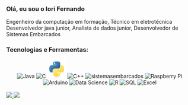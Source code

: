 ### Olá, eu sou o Iori Fernando
Engenheiro da computação em formação, 
Técnico em eletrotécnica<br>
Desenvolvedor java junior,
Analista de dados junior, Desenvolvedor de Sistemas Embarcados


### Tecnologias e Ferramentas:
<div style="text-align: center;">
  <img alt="Java" height="50" width="50" src="https://www.svgrepo.com/show/184143/java.svg">
  <img alt="C" height="50" width="50" src="https://cdn.worldvectorlogo.com/logos/c-1.svg">
  <img alt="Python" height="50" width="50" src="https://raw.githubusercontent.com/devicons/devicon/master/icons/python/python-original.svg">
  <img alt="C++" height="50" width="50" src="https://raw.githubusercontent.com/jmnote/z-icons/master/svg/cpp.svg">
  <img alt="sistemasembarcados" height="50" width="50" src="https://cdn-icons-png.flaticon.com/128/7459/7459355.png">
  <img alt="Raspberry Pi" height="50" width="50" src="https://upload.wikimedia.org/wikipedia/en/thumb/c/cb/Raspberry_Pi_Logo.svg/1024px-Raspberry_Pi_Logo.svg.png">
  <img alt="Arduino" height="50" width="50" src="https://upload.wikimedia.org/wikipedia/commons/thumb/8/87/Arduino_Logo.svg/720px-Arduino_Logo.svg.png">
  <img alt="Data Science" height="50" width="50" src="https://cdn-icons-png.flaticon.com/128/2821/2821637.png">
  <img alt="R" height="50" width="50" src="https://upload.wikimedia.org/wikipedia/commons/thumb/1/1b/R_logo.svg/724px-R_logo.svg.png">
  <img alt="SQL" height="50" width="50" src="https://www.svgrepo.com/show/331760/sql-database-generic.svg">
  <img alt="Excel" height="50" width="50" src="https://upload.wikimedia.org/wikipedia/commons/thumb/7/73/Microsoft_Excel_2013-2019_logo.svg/1200px-Microsoft_Excel_2013-2019_logo.svg.png">
</div>




<br>

<div>
  <a href="https://github.com/IoriFernando">
    <img height=150 src="https://github-readme-stats.vercel.app/api?username=IoriFernando&show_icons=true&theme=dark"/>
    <img height=150 src="https://github-readme-stats.vercel.app/api/top-langs/?username=IoriFernando&layout=compact">
  </a>
</div>

